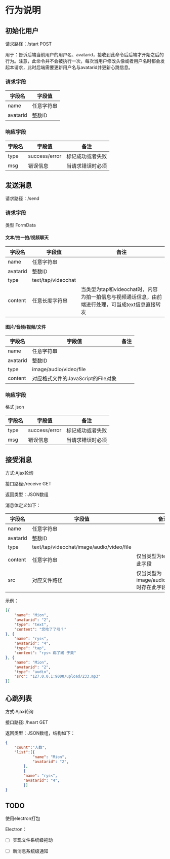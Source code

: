 # 行为说明

## 初始化用户

请求路径：/start POST

用于：告诉后端当前用户的用户名、avatarid，接收到此命令后后端才开始之后的行为。注意，此命令并不会被执行一次，每次当用户修改头像或者用户名时都会发起本请求，此时后端需要更新用户名与avatarid并更新心跳信息。

### 请求字段

| 字段名   | 字段值     |
| -------- | ---------- |
| name     | 任意字符串 |
| avatarid | 整数ID     |

### 响应字段

| 字段名 | 字段值        | 备注             |
| ------ | ------------- | ---------------- |
| type   | success/error | 标记成功或者失败 |
| msg    | 错误信息      | 当请求错误时必须 |

## 发送消息

请求路径：/send

### 请求字段

类型 FormData

#### 文本/拍一拍/视频聊天

| 字段名   | 字段值             | 备注                                                         |
| -------- | ------------------ | ------------------------------------------------------------ |
| name     | 任意字符串         |                                                              |
| avatarid | 整数ID             |                                                              |
| type     | text/tap/videochat |                                                              |
| content  | 任意长度字符串     | 当类型为tap和videochat时，内容为拍一拍信息与视频通话信息，由前端进行处理，可当成text信息直接转发 |

#### 图片/音频/视频/文件

| 字段名   | 字段值                             | 备注 |
| -------- | ---------------------------------- | ---- |
| name     | 任意字符串                         |      |
| avatarid | 整数ID                             |      |
| type     | image/audio/video/file             |      |
| content  | 对应格式文件的JavaScript的File对象 |      |

### 响应字段

格式 json

| 字段名 | 字段值        | 备注             |
| ------ | ------------- | ---------------- |
| type   | success/error | 标记成功或者失败 |
| msg    | 错误信息      | 当请求错误时必须 |

## 接受消息

方式:Ajax轮询

接口路径:/receive GET

返回类型：JSON数组

消息体定义如下：

| 字段名   | 字段值                                    | 备注                                         |
| -------- | ----------------------------------------- | -------------------------------------------- |
| name     | 任意字符串                                |                                              |
| avatarid | 整数ID                                    |                                              |
| type     | text/tap/videochat/image/audio/video/file |                                              |
| content  | 任意字符串                                | 仅当类型为text时存在此字段                   |
| src      | 对应文件路径                              | 仅当类型为image/audio/video/file时存在此字段 |

示例：

```json
[{
    "name": "Mion",
    "avatarid": "2",
    "type": "text",
    "content": "您吃了了吗？"
}, {
    "name": "rys<",
    "avatarid": "4",
    "type": "tap",
    "content": "rys< 踢了踢 于美"
}, {
    "name": "Mion",
    "avatarid": "2",
    "type": "audio",
    "src": "127.0.0.1:9000/upload/233.mp3"
}]
```

## 心跳列表

方式:Ajax轮询

接口路径: /heart GET

返回类型：JSON数组，结构如下：

```json
{
    "count":"人数",
    "list":[{
        	"name": "Mion",
        	"avatarid": "2",
    	},
        {
        "name": "rys<",
        "avatarid": "4",
    	}]
}
```

## TODO

使用electron打包

Electron：

- [ ] 实现文件系统级拖动
- [ ] 新消息系统级通知

